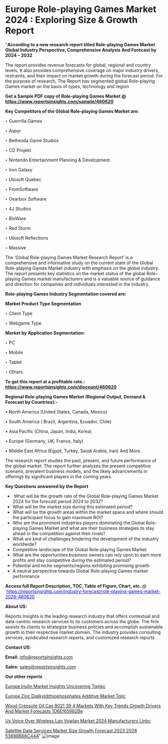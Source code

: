 # Europe Role-playing Games Market 2024 : Exploring Size & Growth Report

"<strong>According to a new research report titled Role-playing Games Market Global Industry Perspective, Comprehensive Analysis And Forecast by 2024 – 2032</strong>

The report provides revenue forecasts for global, regional and country levels. It also provides comprehensive coverage on major industry drivers, restraints, and their impact on market growth during the forecast period. For the purpose of research, The Report has segmented global Role-playing Games market on the basis of types, technology and region

<strong>Get a Sample PDF copy of Role-playing Games Market </strong><strong>@<a href=https://www.reportsinsights.com/sample/460620 style=color:#0000ff;> https://www.reportsinsights.com/sample/460620</a></strong></font>

<strong>Key Competitors of the Global Role-playing Games Market are:</strong>

‣ Guerrilla Games

‣ Aspyr

‣ Bethesda Game Studios

‣ CD Projekt

‣ Nintendo Entertainment Planning & Development

‣ Iron Galaxy

‣ Ubisoft Quebec

‣ FromSoftware

‣ Gearbox Software

‣ 4J Studios

‣ BioWare

‣ Red Storm

‣ Ubisoft Reflections

‣ Massive

The ‘Global Role-playing Games Market Research Report’ is a comprehensive and informative study on the current state of the Global Role-playing Games Market industry with emphasis on the global industry. The report presents key statistics on the market status of the global Role-playing Games market manufacturers and is a valuable source of guidance and direction for companies and individuals interested in the industry.

<strong>Role-playing Games Industry Segmentation covered are:</strong>

<strong>Market Product Type Segmentation</strong>

‣ Client Type

‣ Webgame Type

<strong>Market by Application Segmentation:</strong>

‣ PC

‣ Mobile

‣ Tablet

‣ Others

<strong>To get this report at a profitable rate.: <a href=https://www.reportsinsights.com/discount/460620 style=color:#0000ff;>https://www.reportsinsights.com/discount/460620</a></strong></font>

<strong>Regional Role-playing Games Market (Regional Output, Demand &amp; Forecast by Countries):-</strong>

• North America (United States, Canada, Mexico)

• South America ( Brazil, Argentina, Ecuador, Chile)

• Asia Pacific (China, Japan, India, Korea)

• Europe (Germany, UK, France, Italy)

• Middle East Africa (Egypt, Turkey, Saudi Arabia, Iran) And More.

The research report studies the past, present, and future performance of the global market. The report further analyzes the present competitive scenario, prevalent business models, and the likely advancements in offerings by significant players in the coming years.

<strong>Key Questions answered by the Report</strong>
<ul>
  <li> What will be the growth rate of the Global Role-playing Games Market 2024 for the forecast period 2024 to 2032?</li>
  <li>What will be the market size during this estimated period?</li>
  <li>What will be the growth areas within the market space and where should the participant focus to gain maximum ROI?</li>
  <li>Who are the prominent industries players dominating the Global Role-playing Games Market and what are their business strategies to stay ahead in the competition against their rivals?</li>
  <li>What are kind of challenges hindering the development of the industry worldwide?</li>
  <li>Competitive landscape of the Global Role-playing Games Market</li>
  <li>What are the opportunities business owners can rely upon to earn more profits and stay competitive during the estimated period?</li>
  <li>Potential and niche segments/regions exhibiting promising growth</li>
  <li>A neutral perspective towards Global Role-playing Games market performance</li>
</ul>
<strong>Access full Report Description, TOC, Table of Figure, Chart, etc. </strong>@  <a href=https://reportsinsights.com/industry-forecast/role-playing-games-market-2026-460620 style=color:#0000ff;>https://reportsinsights.com/industry-forecast/role-playing-games-market-2026-460620</a></font>

<strong><strong>About US</strong>:</strong>

Reports Insights is the leading research industry that offers contextual and data-centric research services to its customers across the globe. The firm assists its clients to strategize business policies and accomplish sustainable growth in their respective market domain. The industry provides consulting services, syndicated research reports, and customized research reports.

<strong>Contact US:</strong>

<p class=""""><b>Email:</b> <a href=mailto:info@reportsinsights.com>info@reportsinsights.com</a></p>
<p class=""""><b>Sales:</b> <a href=mailto:sales@reportsinsights.com>sales@reportsinsights.com</a></p>

<strong>Our other reports</strong>

<a href=https://www.linkedin.com/pulse/europe-inulin-market-insights-uncovering-tqmkc/>Europe Inulin Market Insights Uncovering Tqmkc</a>

<a href=https://www.linkedin.com/pulse/europe-zinc-dialkyldithiophosphates-additive-market-tqijc/>Europe Zinc Dialkyldithiophosphates Additive Market Tqijc</a>

<a href=https://medium.com/@anuragakarte041/wood-creosote-oil-cas-8021-39-4-markets-with-key-trends-growth-drivers-and-market-forecasts-1d6ef65982be>Wood Creosote Oil Cas 8021 39 4 Markets With Key Trends Growth Drivers And Market Forecasts 1D6Ef65982Be</a>

<a href=https://www.linkedin.com/pulse/us-voice-over-wireless-lan-vowlan-market-2024-manufacturers-llnbc/>Us Voice Over Wireless Lan Vowlan Market 2024 Manufacturers Llnbc</a>

<a href=https://medium.com/@gd336335/satellite-data-services-market-size-growth-forecast-2023-2028-53688b66c44a>Satellite Data Services Market Size Growth Forecast 2023 2028 53688B66C44A</a>"
![image](https://github.com/aakesh123242/RIMarket/assets/158431203/be529be5-ea36-4ddc-8e60-0615b9d67d83)
